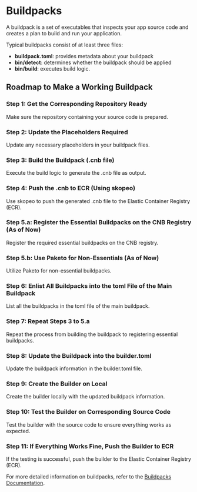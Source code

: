 # Buildpacks

A buildpack is a set of executables that inspects your app source code and creates a plan to build and run your application.

Typical buildpacks consist of at least three files:

- **buildpack.toml**: provides metadata about your buildpack
- **bin/detect**: determines whether the buildpack should be applied
- **bin/build**: executes build logic.

## Roadmap to Make a Working Buildpack

### Step 1: Get the Corresponding Repository Ready
Make sure the repository containing your source code is prepared.

### Step 2: Update the Placeholders Required
Update any necessary placeholders in your buildpack files.

### Step 3: Build the Buildpack (.cnb file)
Execute the build logic to generate the .cnb file as output.

### Step 4: Push the .cnb to ECR (Using skopeo)
Use skopeo to push the generated .cnb file to the Elastic Container Registry (ECR).

### Step 5.a: Register the Essential Buildpacks on the CNB Registry (As of Now)
Register the required essential buildpacks on the CNB registry.

### Step 5.b: Use Paketo for Non-Essentials (As of Now)
Utilize Paketo for non-essential buildpacks.

### Step 6: Enlist All Buildpacks into the toml File of the Main Buildpack
List all the buildpacks in the toml file of the main buildpack.

### Step 7: Repeat Steps 3 to 5.a
Repeat the process from building the buildpack to registering essential buildpacks.

### Step 8: Update the Buildpack into the builder.toml
Update the buildpack information in the builder.toml file.

### Step 9: Create the Builder on Local
Create the builder locally with the updated buildpack information.

### Step 10: Test the Builder on Corresponding Source Code
Test the builder with the source code to ensure everything works as expected.

### Step 11: If Everything Works Fine, Push the Builder to ECR
If the testing is successful, push the builder to the Elastic Container Registry (ECR).

For more detailed information on buildpacks, refer to the [Buildpacks Documentation](https://buildpacks.io/docs/).
